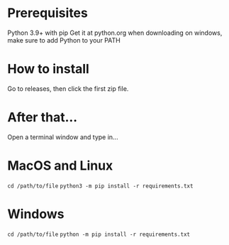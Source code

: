 # Prerequisites
Python 3.9+ with pip
Get it at python.org
when downloading on windows, make sure to add Python to your PATH

# How to install


Go to releases, then click the first zip file.

# After that...

Open a terminal window
and type in...

# MacOS and Linux

`cd /path/to/file`
`python3 -m pip install -r requirements.txt`

# Windows

`cd /path/to/file`
`python -m pip install -r requirements.txt`

